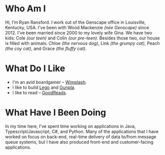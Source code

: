 # Who Am I
Hi, I’m Ryan Ransford. I work out of the Genscape office in Louisville, Kentucky, USA. I've been with Wood Mackenzie _(n&eacute;e Genscape)_ since 2012. I've been married since 2000 to my lovely wife Gina. We have two kids: Cole _(our teen)_ and Colin _(our pre-teen)_. Besides those two, our house is filled with animals: Chloe _(the nervous dog)_, Link _(the grumpy cat)_, Peach _(the coy cat)_, and Grace _(the fluffy cat)_.

# What Do I Like
* I'm an avid boardgamer &ndash; [Wimplash](https://www.boardgamegeek.com/user/Wimplash).
* I like to build [Lego](https://www.lego.com) and [Gunpla](https://gundam.fandom.com/wiki/Gunpla).
* I like to read &ndash; [GoodReads](https://www.goodreads.com/user/show/18588242-ryan-ransford).

# What Have I Been Doing
In my time here, I've spent time working on applications in Java, Typescript/Javascript, C#, and Python. Many of the applications that I have worked on focus on back-end, real-time delivery of data to/from message queue systems, but I have also produced front-end and customer-facing applications.
